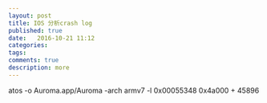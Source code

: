 ```yaml
---
layout: post
title: IOS 分析crash log
published: true
date:   2016-10-21 11:12
categories:
tags:
comments: true
description: more
---
```


atos -o Auroma.app/Auroma -arch armv7 -l 0x00055348 0x4a000 + 45896